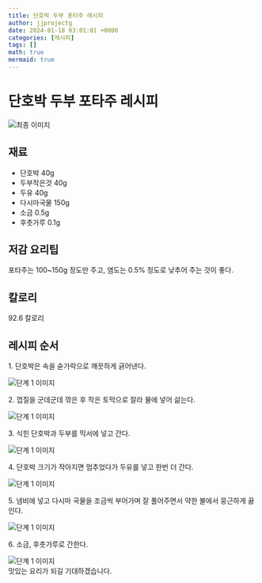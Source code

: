 ```yaml
---
title: 단호박 두부 포타주 레시피
author: jjprojectg
date: 2024-01-18 03:01:01 +0000
categories: [레시피]
tags: []
math: true
mermaid: true
---
```

<meta name="og:type" content="website"/>
<meta charset="UTF-8"/>
<div class="header">
  <h1>단호박 두부 포타주 레시피</h1>
</div>

<div class="container my-4">
  <div class="row">
    <div class="col-12 col-md-6">
      <div class="recipe-image">
        <img src="http://www.foodsafetykorea.go.kr/uploadimg/20141117/20141117053347_1416213227837.jpg" class="step-image" alt="최종 이미지"/>
      </div>
    </div>
    <div class="col-12 col-md-6">
      <div class="ingredients">
        <h2>재료</h2>
        <ul class="card">
          <li> 단호박 40g </li>
          <li>  두부작은것 40g </li>
          <li>  두유 40g </li>
          <li>  다시마국물 150g </li>
          <li>  소금 0.5g </li>
          <li>  후춧가루 0.1g </li>
</ul>
      </div>
    </div>
    <div class="col-12 col-md-6">
      <div class="ingredients">
        <h2>저감 요리팁</h2>
        <div class="card"> 
          <p>
            포타주는 100~150g 정도만 주고, 염도는 0.5% 정도로 낮추어 주는 것이 좋다.
          </p>
        </div>
      </div>
      <div class="ingredients">
        <h2>칼로리</h2>
        <div class="card"> 
          <p>
            92.6 칼로리
          </p>
        </div>
      </div>
    </div>
  </div>

  <h2 class="my-4">레시피 순서</h2>
  <div class="card recipe-card">
    <div class="card-body recipe-step">
      <p class="card-text step-description">1. 단호박은 속을 숟가락으로 깨끗하게 긁어낸다.</p>
      <img src="http://www.foodsafetykorea.go.kr/uploadimg/cook/796-1.jpg" alt="단계 1 이미지" class="step-image"/>
    </div>
  </div>
  <div class="card recipe-card">
    <div class="card-body recipe-step">
      <p class="card-text step-description">2. 껍질을 군데군데 깎은 후 작은 토막으로 잘라 물에 넣어 삶는다.</p>
      <img src="http://www.foodsafetykorea.go.kr/uploadimg/cook/796-2.jpg" alt="단계 1 이미지" class="step-image"/>
    </div>
  </div>
  <div class="card recipe-card">
    <div class="card-body recipe-step">
      <p class="card-text step-description">3. 식힌 단호박과 두부를 믹서에 넣고 간다.</p>
      <img src="http://www.foodsafetykorea.go.kr/uploadimg/cook/796-3.jpg" alt="단계 1 이미지" class="step-image"/>
    </div>
  </div>
  <div class="card recipe-card">
    <div class="card-body recipe-step">
      <p class="card-text step-description">4. 단호박 크기가 작아지면 멈추었다가 두유를 넣고 한번 더 간다.</p>
      <img src="http://www.foodsafetykorea.go.kr/uploadimg/cook/796-4.jpg" alt="단계 1 이미지" class="step-image"/>
    </div>
  </div>
  <div class="card recipe-card">
    <div class="card-body recipe-step">
      <p class="card-text step-description">5. 냄비에 넣고 다시마 국물을 조금씩 부어가며 잘 풀어주면서 약한 불에서 뭉근하게 끓인다.</p>
      <img src="http://www.foodsafetykorea.go.kr/uploadimg/cook/796-5.jpg" alt="단계 1 이미지" class="step-image"/>
    </div>
  </div>
  <div class="card recipe-card">
    <div class="card-body recipe-step">
      <p class="card-text step-description">6. 소금, 후춧가루로 간한다.</p>
      <img src="http://www.foodsafetykorea.go.kr/uploadimg/cook/796-6.jpg" alt="단계 1 이미지" class="step-image"/>
    </div>
  </div>

</div>
맛있는 요리가 되길 기대하겠습니다.
